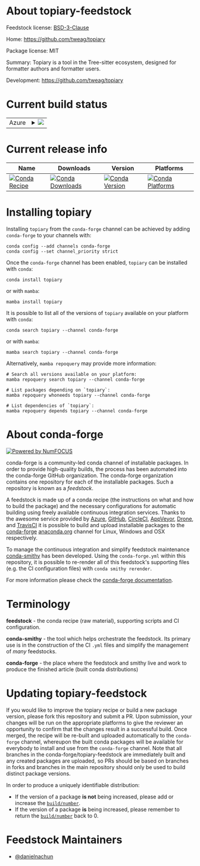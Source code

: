 About topiary-feedstock
=======================

Feedstock license: [BSD-3-Clause](https://github.com/conda-forge/topiary-feedstock/blob/main/LICENSE.txt)

Home: https://github.com/tweag/topiary

Package license: MIT

Summary: Topiary is a tool in the Tree-sitter ecosystem, designed for formatter authors and formatter users.

Development: https://github.com/tweag/topiary

Current build status
====================


<table>
    
  <tr>
    <td>Azure</td>
    <td>
      <details>
        <summary>
          <a href="https://dev.azure.com/conda-forge/feedstock-builds/_build/latest?definitionId=24083&branchName=main">
            <img src="https://dev.azure.com/conda-forge/feedstock-builds/_apis/build/status/topiary-feedstock?branchName=main">
          </a>
        </summary>
        <table>
          <thead><tr><th>Variant</th><th>Status</th></tr></thead>
          <tbody><tr>
              <td>linux_64</td>
              <td>
                <a href="https://dev.azure.com/conda-forge/feedstock-builds/_build/latest?definitionId=24083&branchName=main">
                  <img src="https://dev.azure.com/conda-forge/feedstock-builds/_apis/build/status/topiary-feedstock?branchName=main&jobName=linux&configuration=linux%20linux_64_" alt="variant">
                </a>
              </td>
            </tr><tr>
              <td>osx_64</td>
              <td>
                <a href="https://dev.azure.com/conda-forge/feedstock-builds/_build/latest?definitionId=24083&branchName=main">
                  <img src="https://dev.azure.com/conda-forge/feedstock-builds/_apis/build/status/topiary-feedstock?branchName=main&jobName=osx&configuration=osx%20osx_64_" alt="variant">
                </a>
              </td>
            </tr><tr>
              <td>win_64</td>
              <td>
                <a href="https://dev.azure.com/conda-forge/feedstock-builds/_build/latest?definitionId=24083&branchName=main">
                  <img src="https://dev.azure.com/conda-forge/feedstock-builds/_apis/build/status/topiary-feedstock?branchName=main&jobName=win&configuration=win%20win_64_" alt="variant">
                </a>
              </td>
            </tr>
          </tbody>
        </table>
      </details>
    </td>
  </tr>
</table>

Current release info
====================

| Name | Downloads | Version | Platforms |
| --- | --- | --- | --- |
| [![Conda Recipe](https://img.shields.io/badge/recipe-topiary-green.svg)](https://anaconda.org/conda-forge/topiary) | [![Conda Downloads](https://img.shields.io/conda/dn/conda-forge/topiary.svg)](https://anaconda.org/conda-forge/topiary) | [![Conda Version](https://img.shields.io/conda/vn/conda-forge/topiary.svg)](https://anaconda.org/conda-forge/topiary) | [![Conda Platforms](https://img.shields.io/conda/pn/conda-forge/topiary.svg)](https://anaconda.org/conda-forge/topiary) |

Installing topiary
==================

Installing `topiary` from the `conda-forge` channel can be achieved by adding `conda-forge` to your channels with:

```
conda config --add channels conda-forge
conda config --set channel_priority strict
```

Once the `conda-forge` channel has been enabled, `topiary` can be installed with `conda`:

```
conda install topiary
```

or with `mamba`:

```
mamba install topiary
```

It is possible to list all of the versions of `topiary` available on your platform with `conda`:

```
conda search topiary --channel conda-forge
```

or with `mamba`:

```
mamba search topiary --channel conda-forge
```

Alternatively, `mamba repoquery` may provide more information:

```
# Search all versions available on your platform:
mamba repoquery search topiary --channel conda-forge

# List packages depending on `topiary`:
mamba repoquery whoneeds topiary --channel conda-forge

# List dependencies of `topiary`:
mamba repoquery depends topiary --channel conda-forge
```


About conda-forge
=================

[![Powered by
NumFOCUS](https://img.shields.io/badge/powered%20by-NumFOCUS-orange.svg?style=flat&colorA=E1523D&colorB=007D8A)](https://numfocus.org)

conda-forge is a community-led conda channel of installable packages.
In order to provide high-quality builds, the process has been automated into the
conda-forge GitHub organization. The conda-forge organization contains one repository
for each of the installable packages. Such a repository is known as a *feedstock*.

A feedstock is made up of a conda recipe (the instructions on what and how to build
the package) and the necessary configurations for automatic building using freely
available continuous integration services. Thanks to the awesome service provided by
[Azure](https://azure.microsoft.com/en-us/services/devops/), [GitHub](https://github.com/),
[CircleCI](https://circleci.com/), [AppVeyor](https://www.appveyor.com/),
[Drone](https://cloud.drone.io/welcome), and [TravisCI](https://travis-ci.com/)
it is possible to build and upload installable packages to the
[conda-forge](https://anaconda.org/conda-forge) [anaconda.org](https://anaconda.org/)
channel for Linux, Windows and OSX respectively.

To manage the continuous integration and simplify feedstock maintenance
[conda-smithy](https://github.com/conda-forge/conda-smithy) has been developed.
Using the ``conda-forge.yml`` within this repository, it is possible to re-render all of
this feedstock's supporting files (e.g. the CI configuration files) with ``conda smithy rerender``.

For more information please check the [conda-forge documentation](https://conda-forge.org/docs/).

Terminology
===========

**feedstock** - the conda recipe (raw material), supporting scripts and CI configuration.

**conda-smithy** - the tool which helps orchestrate the feedstock.
                   Its primary use is in the construction of the CI ``.yml`` files
                   and simplify the management of *many* feedstocks.

**conda-forge** - the place where the feedstock and smithy live and work to
                  produce the finished article (built conda distributions)


Updating topiary-feedstock
==========================

If you would like to improve the topiary recipe or build a new
package version, please fork this repository and submit a PR. Upon submission,
your changes will be run on the appropriate platforms to give the reviewer an
opportunity to confirm that the changes result in a successful build. Once
merged, the recipe will be re-built and uploaded automatically to the
`conda-forge` channel, whereupon the built conda packages will be available for
everybody to install and use from the `conda-forge` channel.
Note that all branches in the conda-forge/topiary-feedstock are
immediately built and any created packages are uploaded, so PRs should be based
on branches in forks and branches in the main repository should only be used to
build distinct package versions.

In order to produce a uniquely identifiable distribution:
 * If the version of a package **is not** being increased, please add or increase
   the [``build/number``](https://docs.conda.io/projects/conda-build/en/latest/resources/define-metadata.html#build-number-and-string).
 * If the version of a package **is** being increased, please remember to return
   the [``build/number``](https://docs.conda.io/projects/conda-build/en/latest/resources/define-metadata.html#build-number-and-string)
   back to 0.

Feedstock Maintainers
=====================

* [@danielnachun](https://github.com/danielnachun/)

